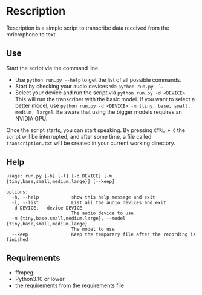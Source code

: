 # Rescription

Rescription is a simple script to transcribe data received from the mricrophone to text.

## Use
Start the script via the command line. 
- Use ``python run.py --help`` to get the list of all possible commands.  
- Start by checking your audio devices via ``python run.py -l``.  
- Select your device and run the script via ``python run.py -d <DEVICE>``. This will run the transcriber with the basic model. If you want to select a better model, use ``python run.py -d <DEVICE> -m [tiny, base, small, medium, large]``. Be aware that using the bigger models requires an NVIDIA GPU.  

Once the script starts, you can start speaking. By pressing ``CTRL + C`` the script will be interrupted, and after some time, a file called ``transcription.txt`` will be created in your current working directory.

## Help
```
usage: run.py [-h] [-l] [-d DEVICE] [-m {tiny,base,small,medium,large}] [--keep]

options:
  -h, --help            show this help message and exit
  -l, --list            List all the audio devices and exit
  -d DEVICE, --device DEVICE
                        The audio device to use
  -m {tiny,base,small,medium,large}, --model {tiny,base,small,medium,large}
                        The model to use
  --keep                Keep the temporary file after the recording is finished
```


## Requirements  

- ffmpeg  
- Python3.10 or lower
- the requirements from the requirements file
